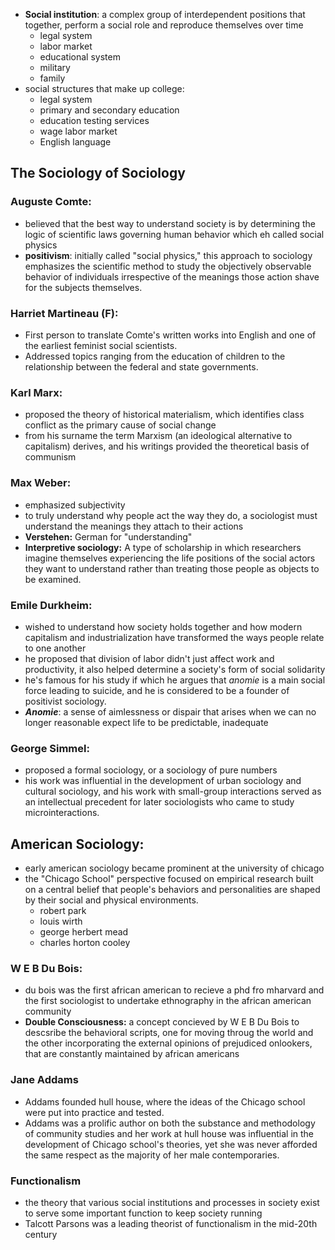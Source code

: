 - **Social institution**: a complex group of interdependent positions that together, perform a social role and reproduce themselves over time
	- legal system
	- labor market
	- educational system
	- military
	- family
- social structures that make up college:
	- legal system
	- primary and secondary education
	- education testing services
	- wage labor market
	- English language
## The Sociology of Sociology
### Auguste Comte:
- believed that the best way to understand society is by determining the logic of scientific laws governing human behavior which eh called social physics
- **positivism**: initially called "social physics," this approach to sociology emphasizes the scientific method to study the objectively observable behavior of individuals irrespective of the meanings those action shave for the subjects themselves.
### Harriet Martineau (F):
- First person to translate Comte's written works into English and one of the earliest feminist social scientists.
- Addressed topics ranging from the education of children to the relationship between the federal and state governments.
### Karl Marx:
- proposed the theory of historical materialism, which identifies class conflict as the primary cause of social change
- from his surname the term Marxism (an ideological alternative to capitalism) derives, and his writings provided the theoretical basis of communism
### Max Weber:
- emphasized subjectivity
- to truly understand why people act the way they do, a sociologist must understand the meanings they attach to their actions
- **Verstehen:** German for "understanding"
- **Interpretive sociology:** A type of scholarship in which researchers imagine themselves experiencing the life positions of the social actors they want to understand rather than treating those people as objects to be examined.
### Emile Durkheim:
- wished to understand how society holds together and how modern capitalism and industrialization have transformed the ways people relate to one another
- he proposed that division of labor didn't just affect work and productivity, it also helped determine a society's form of social solidarity
- he's famous for his study if which he argues that *anomie* is a main social force leading to suicide, and he is considered to be a founder of positivist sociology.
- ***Anomie***: a sense of aimlessness or dispair that arises when we can no longer reasonable expect life to be predictable, inadequate
### George Simmel:
- proposed a formal sociology, or a sociology of pure numbers
- his work was influential in the development of urban sociology and cultural sociology, and his work with small-group interactions served as an intellectual precedent for later sociologists who came to study microinteractions.
## American Sociology:
- early american sociology became prominent at the university of chicago
- the "Chicago School" perspective focused on empirical research built on a central belief that people's behaviors and personalities are shaped by their social and physical environments.
	- robert park
	- louis wirth
	- george herbert mead
	- charles horton cooley
### W E B Du Bois:
- du bois was the first african american to recieve a phd fro mharvard and the first sociologist to undertake ethnography in the african american community
- **Double Consciousness:** a concept concieved by W E B Du Bois to descsribe the behavioral scripts, one for moving throug the world and the other incorporating the external opinions of prejudiced onlookers, that are constantly maintained by african americans
### Jane Addams
- Addams founded hull house, where the ideas of the Chicago school were put into practice and tested.
- Addams was a prolific author on both the substance and methodology of community studies and her work at hull house was influential in the development of Chicago school's theories, yet she was never afforded the same respect as the majority of her male contemporaries.
### Functionalism
- the theory that various social institutions and processes in society exist to serve some important function to keep society running
- Talcott Parsons was a leading theorist of functionalism in the mid-20th century